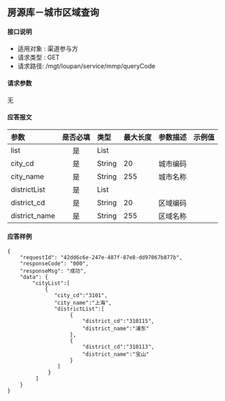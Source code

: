 ## 房源库－城市区域查询

#### 接口说明

* 适用对象 : 渠道参与方
* 请求类型 : GET
* 请求路径: /mgt/loupan/service/mmp/queryCode

#### 请求参数

无

#### 应答报文

| 参数          | 是否必填 | 类型   | 最大长度 | 参数描述 | 示例值 |
| :------------ | :------: | :----- | :------- | :------- | :----- |
| list          |    是    | List   |          |          |        |
| city_cd       |    是    | String | 20       | 城市编码 |        |
| city_name     |    是    | String | 255      | 城市名称 |        |
| districtList  |    是    | List   |          |          |        |
| district_cd   |    是    | String | 20       | 区域编码 |        |
| district_name |    是    | String | 255      | 区域名称 |        |

#### 应答样例

```
{
	"requestId": "42dd6c6e-247e-487f-87e8-dd97067b877b",	
    "responseCode": "000",
	"responseMsg": "成功",
	"data": {
		"cityList":[
            {
               "city_cd":"3101",
               "city_name":"上海",
               "districtList":[
                    {
                        "district_cd":"310115",
                        "district_name":"浦东"
                    },
                    {
                        "district_cd":"310113",
                        "district_name":"宝山"
                    }
                ]
             }
         ]
	}
}
```
